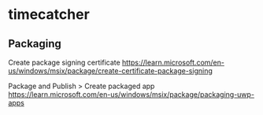 # timecatcher

## Packaging
Create package signing certificate https://learn.microsoft.com/en-us/windows/msix/package/create-certificate-package-signing

Package and Publish > Create packaged app https://learn.microsoft.com/en-us/windows/msix/package/packaging-uwp-apps
